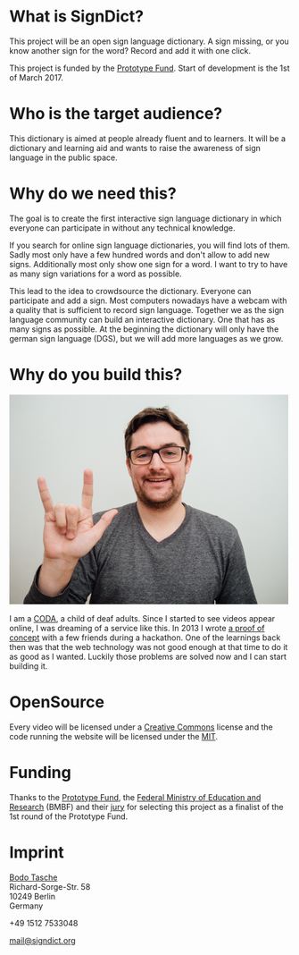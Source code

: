 # What is SignDict?

This project will be an open sign language dictionary. A sign missing, or you know another
sign for the word? Record and add it with one click.

This project is funded by the [Prototype Fund](http://prototypefund.de). Start
of development is the 1st of March 2017.

# Who is the target audience?

This dictionary is aimed at people already fluent and to learners. It will be
a dictionary and learning aid and wants to raise the awareness of sign language
in the public space.

# Why do we need this?

The goal is to create the first interactive sign language dictionary in which
everyone can participate in without any technical knowledge.

If you search for online sign language dictionaries, you will find lots of
them. Sadly most only have a few hundred words and don't allow to add new
signs. Additionally most only show one sign for a word. I want to try to
have as many sign variations for a word as possible.

This lead to the idea to crowdsource the dictionary.  Everyone can participate
and add a sign. Most computers nowadays have a webcam with a quality that is
sufficient to record sign language. Together we as the sign language community
can build an interactive dictionary. One that has as many signs as possible.
At the beginning the dictionary will only have the german sign language (DGS),
but we will add more languages as we grow.

# Why do you build this?

![Bodo](images/bodo.jpg)

I am a [CODA](https://en.wikipedia.org/wiki/Child_of_deaf_adult), a child of
deaf adults. Since I started to see videos appear online, I was dreaming of a
service like this. In 2013 I wrote [a proof of
concept](http://bitboxer.de/2013/10/25/see-me-speak/) with a few friends during
a hackathon. One of the learnings back then was that the web technology was not
good enough at that time to do it as good as I wanted. Luckily those problems
are solved now and I can start building it.

# OpenSource

Every video will be licensed under a
[Creative Commons](https://creativecommons.org/) license
and the code running the website will be licensed under the
[MIT](https://en.wikipedia.org/wiki/MIT_License).

# Funding

Thanks to the [Prototype Fund](http://prototypefund.de/en/), the
[Federal Ministry of Education and Research](https://www.bmbf.de/) (BMBF) and
their [jury](https://prototypefund.de/2016/10/25/1022/) for selecting this project
as a finalist of the 1st round of the Prototype Fund.

# Imprint

[Bodo Tasche](http://bodo.tasche.me)  
Richard-Sorge-Str. 58  
10249 Berlin  
Germany

+49 1512 7533048

[mail@signdict.org](mailto:mail@signdict.org)

